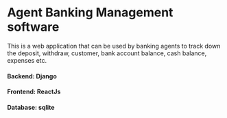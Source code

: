 # Agent Banking Management software

This is a web application that can be used by banking agents to track down the deposit, withdraw, customer, bank account balance, cash balance, expenses etc.

#### Backend: Django
#### Frontend: ReactJs
#### Database: sqlite 
